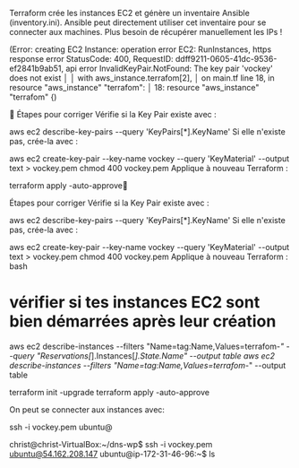 Terraform crée les instances EC2 et génère un inventaire Ansible (inventory.ini).
Ansible peut directement utiliser cet inventaire pour se connecter aux machines.
Plus besoin de récupérer manuellement les IPs !


(Error: creating EC2 Instance: operation error EC2: RunInstances, https response error StatusCode: 400, RequestID: ddff9211-0605-41dc-9536-ef2841b9ab51, api error InvalidKeyPair.NotFound: The key pair 'vockey' does not exist
│ 
│   with aws_instance.terrafom[2],
│   on main.tf line 18, in resource "aws_instance" "terrafom":
│   18: resource "aws_instance" "terrafom" {)

🔄 Étapes pour corriger
Vérifie si la Key Pair existe avec :
 
aws ec2 describe-key-pairs --query 'KeyPairs[*].KeyName'
Si elle n'existe pas, crée-la avec :
 
aws ec2 create-key-pair --key-name vockey --query 'KeyMaterial' --output text > vockey.pem
chmod 400 vockey.pem
Applique à nouveau Terraform :
 
terraform apply -auto-approve🔄 

Étapes pour corriger
Vérifie si la Key Pair existe avec :
 
aws ec2 describe-key-pairs --query 'KeyPairs[*].KeyName'
Si elle n'existe pas, crée-la avec :
 
aws ec2 create-key-pair --key-name vockey --query 'KeyMaterial' --output text > vockey.pem
chmod 400 vockey.pem
Applique à nouveau Terraform :
bash


 # vérifier si tes instances EC2 sont bien démarrées après leur création
aws ec2 describe-instances --filters "Name=tag:Name,Values=terrafom-*" --query "Reservations[*].Instances[*].State.Name" --output table
aws ec2 describe-instances --filters "Name=tag:Name,Values=terrafom-*" --output table


terraform init -upgrade
terraform apply -auto-approve

On peut se connecter aux instances avec:

ssh -i vockey.pem ubuntu@<ip>

christ@christ-VirtualBox:~/dns-wp$ ssh -i vockey.pem ubuntu@54.162.208.147
ubuntu@ip-172-31-46-96:~$ ls
